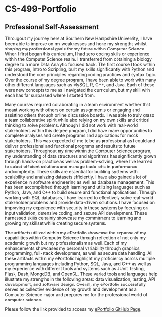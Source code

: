 # CS-499-Portfolio
## Professional Self-Assessment
Througout my journey here at Southern New Hampshire University, I have been able to improve on my weaknesses and hone my strengths whilst shaping my professional goals for my future within Computer Science. When I first began this curriculum, I had zero coding skills or experience within the Computer Science realm. I transferred from obtaining a biology degree to a more Data Analytic focused track. The first course I took within this program, Intro to Scripting, built my skills significantly with Python and understood the core principles regarding coding practices and syntax logic. Over the course of my degree program, I have been able to work with many other different languages such as MySQL, R, C++, and Java. Each of these were new concepts to me as I navigated the curriculum, but my skill with each has far surpassed where I started from.  

Many courses required collaborating in a team environment whether that meant working with others on certain assignments or engaging and assisting others through online discussion boards. I was able to truly grasp a team collaborative spirit while also relying on my own skills and critical thinking to solve problems. Although I did not work with real-world stakeholders within this degree program, I did have many opportunities to complete analyses and create programs and applications for mock stakeholders. This was expected of me to be as professional as I could and deliver professional and functional programs and results to future stakeholders. 	Throughout my time within the Computer Science program, my understanding of data structures and algorithms has significantly grown through hands-on practice as well as problem-solving, where I’ve learned to select efficient solutions and manage trade-offs in performance andcomplexity. These skills are essential for building systems with scalability and analyzing datasets efficiently. I have also gained a lot of experience in software engineering as well as database management. This has been accomplished through learning and utilizing languages such as Python, Java, and C++ to build secure and functional applications. Through working with SQL databases, I have learned to effectively solve real-world stakeholder problems and provide data-driven solutions. I have focused on improving my experience with security in these systems by focusing on input validation, defensive coding, and secure API development. These harnessed skills certainly showcase my commitment to learning and growing my skillset while creating secure systems.  

The artifacts utilized within my ePortfolio showcase the expanse of my capabilities within Computer Science through reflection of not only my academic growth but my professionalism as well. Each of my enhancements showcases my personal variability through graphics programming, full-stack development, as well as secure data handling. All these artifacts within my ePortfolio highlight my proficiency across multiple programming languages including Python, SQL, Java, and C++ as well as my experience with different tools and systems such as JUnit Testing, Flask, Dash, MongoDB, and OpenGL. These varied tools and languages help illustrate my strengths in the following areas: data visualization, testing, API development, and software design. Overall, my ePortfolio successfully serves as collective evidence of my growth and development as a Computer Science major and prepares me for the professional world of computer science. 

Please follow the link provided to access my [ePortfolio GitHub Page](https://kirissanthemum.github.io/CS-499-Portfolio/).
